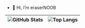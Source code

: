 - 👋 Hi, I’m eraserNOOB


| ![GitHub Stats](https://github-readme-stats-iota-seven-92.vercel.app/api?username=erasernoob&show_icons=true&include_all_commits=true&theme=buefy&hide_border=true) | ![Top Langs](https://github-readme-stats-iota-seven-92.vercel.app/api/top-langs/?username=erasernoob&layout=compact&theme=buefy&hide_border=true&exclude_repo=Daily_learning,CS61C_learning,stanford-cpp-library&hide=c++,html) |
| ------------- | ------------- |




<!---
erasernoob/erasernoob is a ✨ special ✨ repository because its `README.md` (this file) appears on your GitHub profile.
You can click the Preview link to take a look at your changes.
--->


